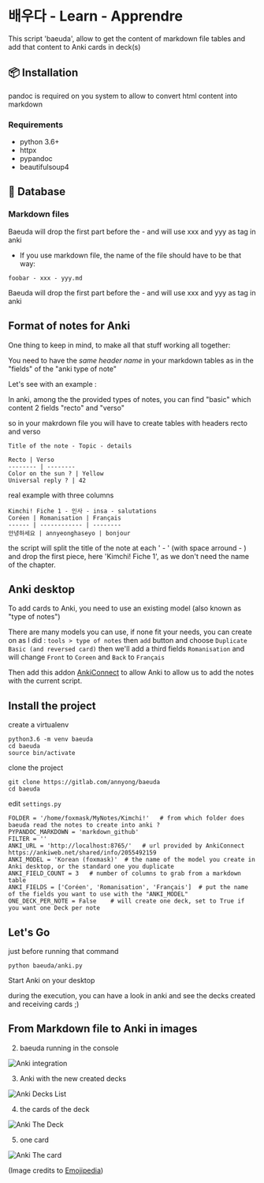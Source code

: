 # 배우다 - Learn - Apprendre

This script 'baeuda', allow to get the content of markdown file tables and add that content to Anki cards in deck(s) 


## :package: Installation

pandoc is required on you system to allow to convert html content into markdown

### Requirements 

* python 3.6+
* httpx
* pypandoc
* beautifulsoup4

## :dvd: Database

### Markdown files

Baeuda will drop the first part before the - and will use xxx and yyy as tag in anki

* If you use markdown file, the name of the file should have to be that way:

`foobar - xxx - yyy.md`

Baeuda will drop the first part before the - and will use xxx and yyy as tag in anki


## Format of notes for Anki 

One thing to keep in mind, to make all that stuff working all together: 

You need to have the *same header name* in your markdown tables as in the "fields" of the "anki type of note"

Let's see with an example :

In anki, among the the provided types of notes, you can find "basic" which content 2 fields "recto" and "verso"

so in your makrdown file you will have to create tables with headers recto and verso 


```
Title of the note - Topic - details

Recto | Verso 
-------- | --------
Color on the sun ? | Yellow
Universal reply ? | 42
```

real example with three columns
```
Kimchi! Fiche 1 - 인사 - insa - salutations
Coréen | Romanisation | Français
------ | ------------ | --------
안녕하세요 | annyeonghaseyo | bonjour

```

the script will split the title of the note at each ' - ' (with space arround - ) and drop the first piece, here 'Kimchi! Fiche 1', as we don't need the name of the chapter.


## Anki desktop

To add cards to Anki, you need to use an existing model (also known as "type of notes") 

There are many models you can use, if none fit your needs, you can create on as I did : 
`tools > type of notes` then `add` button and choose `Duplicate Basic (and reversed card)` then we'll add a third fields `Romanisation` and will change `Front` to `Coreen` and `Back` to `Français`

Then add this addon [AnkiConnect](https://foosoft.net/projects/anki-connect/index.html#installation) to allow Anki to allow us to add the notes with the current script.


## Install the project

create a virtualenv

```
python3.6 -m venv baeuda
cd baeuda
source bin/activate
```

clone the project

```
git clone https://gitlab.com/annyong/baeuda
cd baeuda
```

edit `settings.py`

```
FOLDER = '/home/foxmask/MyNotes/Kimchi!'   # from which folder does baeuda read the notes to create into anki ?
PYPANDOC_MARKDOWN = 'markdown_github'
FILTER = ''
ANKI_URL = 'http://localhost:8765/'   # url provided by AnkiConnect https://ankiweb.net/shared/info/2055492159
ANKI_MODEL = 'Korean (foxmask)'  # the name of the model you create in Anki desktop, or the standard one you duplicate
ANKI_FIELD_COUNT = 3   # number of columns to grab from a markdown table
ANKI_FIELDS = ['Coréen', 'Romanisation', 'Français']  # put the name of the fields you want to use with the "ANKI_MODEL"
ONE_DECK_PER_NOTE = False    # will create one deck, set to True if you want one Deck per note

```

## Let's Go 

just before running that command
```
python baeuda/anki.py 
```
Start Anki on your desktop

during the execution, you can have a look in anki and see the decks created and receiving cards ;)


## From Markdown file to Anki in images

2) baeuda running in the console 

![Anki integration](/anki_integration.png)

3) Anki with the new created decks

![Anki Decks List](/anki_list_decks.png)

4) the cards of the deck

![Anki The Deck](/anki_deck.png)

5) one card 

![Anki The card](/anki_card.png)


(Image credits to [Emojipedia](https://emojipedia.org/))
